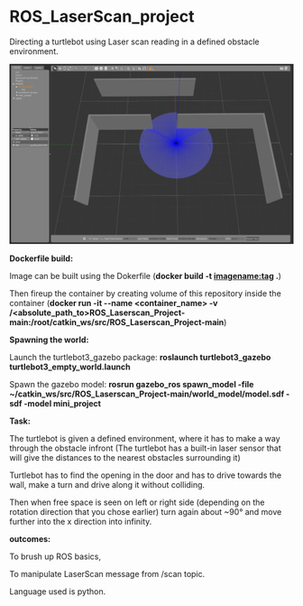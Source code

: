 # ROS_LaserScan_project
Directing a turtlebot using Laser scan reading in a defined obstacle environment.

![](IMAGES/MiniProjectBachelorBurger.png)

**Dockerfile build:**

Image can be built using the Dokerfile (**docker build -t <imagename:tag> .**) 

Then fireup the container  by creating volume of this repository inside the container (**docker run -it --name <container_name> -v /<absolute_path_to>ROS_Laserscan_Project-main:/root/catkin_ws/src/ROS_Laserscan_Project-main**)

**Spawning the world:**

Launch the turtlebot3_gazebo package: **roslaunch turtlebot3_gazebo turtlebot3_empty_world.launch**

Spawn the gazebo model: **rosrun gazebo_ros spawn_model -file ~/catkin_ws/src/ROS_Laserscan_Project-main/world_model/model.sdf -sdf -model mini_project**


**Task:** 

The turtlebot is given a defined environment, where it has to make a way through the obstacle infront (The turtlebot has a built-in laser sensor that will give the distances to the nearest obstacles surrounding it)


Turtlebot has to find the opening in the door and has to drive towards the wall, make a turn and drive along it without colliding.

Then when free space is seen on left or right side (depending on the rotation direction that you chose earlier) turn again about ~90° and move further into the x direction into infinity. 

**outcomes:**

To brush up ROS basics, 

To manipulate LaserScan message from /scan topic.

Language used is python. 
